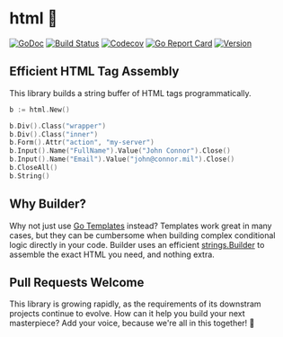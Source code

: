 # html 🚧

[![GoDoc](https://img.shields.io/badge/go-documentation-blue.svg?style=flat-square)](http://pkg.go.dev/github.com/benpate/html)
[![Build Status](https://img.shields.io/github/workflow/status/benpate/html/Go/master)](https://github.com/benpate/html/actions/workflows/go.yml)
[![Codecov](https://img.shields.io/codecov/c/github/benpate/html.svg?style=flat-square)](https://codecov.io/gh/benpate/html)
[![Go Report Card](https://goreportcard.com/badge/github.com/benpate/html?style=flat-square)](https://goreportcard.com/report/github.com/benpate/html)
[![Version](https://img.shields.io/github/v/release/benpate/html?include_prereleases&style=flat-square&color=brightgreen)](https://github.com/benpate/html/releases)

## Efficient HTML Tag Assembly

This library builds a string buffer of HTML tags programmatically.

```go
b := html.New()

b.Div().Class("wrapper")
b.Div().Class("inner")
b.Form().Attr("action", "my-server")
b.Input().Name("FullName").Value("John Connor").Close()
b.Input().Name("Email").Value("john@connor.mil").Close()
b.CloseAll()
b.String()
```

## Why Builder?

Why not just use [Go Templates](https://golang.org/pkg/text/template/) instead?  Templates work great in many cases, but they can be cumbersome when building complex conditional logic directly in your code.  Builder uses an efficient [strings.Builder](https://pkg.go.dev/strings#Builder) to assemble the exact HTML you need, and nothing extra.

## Pull Requests Welcome

This library is growing rapidly, as the requirements of its downstram projects continue to evolve.  How can it help you build your next masterpiece?  Add your voice, because we're all in this together! 🚧
